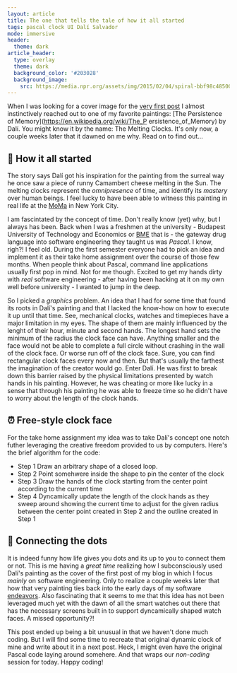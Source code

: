 ```yaml
---
layout: article
title: The one that tells the tale of how it all started
tags: pascal clock UI Dalí Salvador
mode: immersive
header:
  theme: dark
article_header:
  type: overlay
  theme: dark
  background_color: '#203028'
  background_image:
    src: https://media.npr.org/assets/img/2015/02/04/spiral-bbf98c485003ba03cc036a52dd4a4b068e96e965-s1600-c85.webp
---
```


When I was looking for a cover image for the [very first post](https://kornafeld.com/2021/04/10/on-naming.html) I almost instinctively reached out to one of my favorite paintings: [The Persistence of Memory](https://en.wikipedia.org/wiki/The_P ersistence_of_Memory) by Dalí. You might know it by the name: The Melting Clocks. It's only now, a couple weeks later that it dawned on me why. Read on to find out...


🎥 How it all started
---------

The story says Dalí got his inspiration for the painting from the surreal way he once saw a piece of runny Camambert cheese melting in the Sun. The melting clocks represent the _omnipresence_ of time, and identify its _mastery_ over human beings. I feel lucky to have been able to witness this painting in real life at the [MoMa](https://www.moma.org/) in New York City. 

I am fascintated by the concept of time. Don't really know (yet) why, but I always has been. Back when I was a freshmen at the university - Budapest University of Technology and Economics or [BME](https://www.bme.hu/?language=en) that is - the gateway drug language into software engineering they taught us was _Pascal_. I know, righ?! I feel old. During the first semester everyone had to pick an idea and implement it as their take home assignment over the course of those few months. When people think about Pascal, command line applications usually first pop in mind. Not for me though. Excited to get my hands dirty with _real_ software engineering - after having been hacking at it on my own well before university - I wanted to jump in the deep. 

So I picked a _graphics_ problem. An idea that I had for some time that found its roots in Dalí's painting and that I lacked the know-how on how to execute it up until that time. See, mechanical clocks, watches and timepieces have a major limitation in my eyes. The shape of them are mainly influenced by the lenght of their hour, minute and second hands. The longest hand sets the minimum of the radius the clock face can have. Anything smaller and the face would not be able to complete a full circle without crashing in the wall of the clock face. Or worse run off of the clock face. Sure, you can find rectangular clock faces every now and then. But that's usually the farthest the imagination of the creator would go. Enter Dalí. He was first to break down this barrier raised by the physical limitations presented by watch hands in his painting. However, he was cheating or more like lucky in a sense that through his painting he was able to freeze time so he didn't have to worry about the length of the clock hands.

⏰ Free-style clock face
---------

For the take home assignment my idea was to take Dalí's concept one notch futher leveraging the creative freedom provided to us by computers. Here's the brief algorithm for the code: 
- Step 1 Draw an arbitrary shape of a closed loop.
- Step 2 Point somehwere inside the shape to pin the center of the clock
- Step 3 Draw the hands of the clock starting from the center point according to the current time
- Step 4 Dyncamically update the length of the clock hands as they sweep around showing the current time to adjust for the given radius between the center point created in Step 2 and the outline created in Step 1

🔘 Connecting the dots
---------

It is indeed funny how life gives you dots and its up to you to connect them or not. This is me having a _great time_ realizing how I subconsciously used Dalí's painting as the cover of the first post of my blog in which I focus _mainly_ on software engineering. Only to realize a couple weeks later that how that very painting ties back into the early days of my software [endeavors](https://ndvr.com). Also fascinating that it seems to me that this idea has not been leveraged much yet with the dawn of all the smart watches out there that has the necessary screens built in to support dyncamically shaped watch faces. A missed opportunity?!

This post ended up being a bit unusual in that we haven't done much coding. But I will find some time to recreate that original dynamic clock of mine and write about it in a next post. Heck, I might even have the original Pascal code laying around somehere. And that wraps our _non-coding_ session for today. Happy coding!
